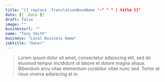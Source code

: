 ```yaml
---
title: "{{ replace .TranslationBaseName "-" " " | title }}"
date: {{ .Date }}
draft: false
image: ""
businessurl: ""
name: "Tony Smith"
business: "Local Business Name"
jobtitle: "Owner"
---
```


> Lorem ipsum dolor sit amet, consectetur adipiscing elit, sed do eiusmod tempor incididunt ut labore et dolore magna aliqua. Bibendum arcu vitae elementum curabitur vitae nunc sed. Tortor at risus viverra adipiscing at in.
